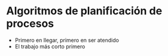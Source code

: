 # Algoritmos de planificación de procesos

* Primero en llegar, primero en ser atendido
* El trabajo más corto primero
